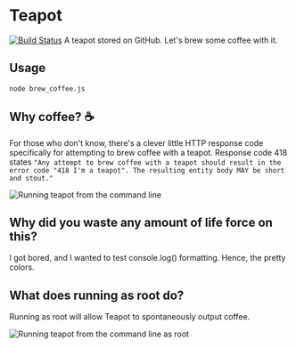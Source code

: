 # Teapot
[![Build Status](https://travis-ci.org/alexsmbaratti/Teapot.svg?branch=master)](https://travis-ci.org/alexsmbaratti/Teapot)
A teapot stored on GitHub. Let's brew some coffee with it.

## Usage
`node brew_coffee.js`

## Why coffee? ☕️ 
For those who don't know, there's a clever little HTTP response code specifically for attempting to brew coffee with a teapot. Response code 418 states 
```"Any attempt to brew coffee with a teapot should result in the error code "418 I'm a teapot". The resulting entity body MAY be short and stout."```

![Running teapot from the command line](https://github.com/alexsmbaratti/Teapot/blob/master/misc/teapot.png?raw=true)

## Why did you waste any amount of life force on this?
I got bored, and I wanted to test console.log() formatting. Hence, the pretty colors.

## What does running as root do?
Running as root will allow Teapot to spontaneously output coffee. 

![Running teapot from the command line as root](https://github.com/alexsmbaratti/Teapot/blob/master/misc/sudo_teapot.png?raw=true)
